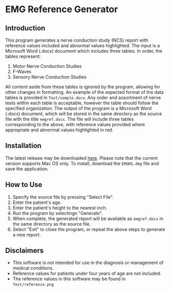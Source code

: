 # EMG Reference Generator

## Introduction
This program generates a nerve conduction study (NCS) report with reference values included and abnormal values highlighted. The input is a Microsoft Word (.docx) document which includes three tables. In order, the tables represent:
1. Motor Nerve Conduction Studies
2. F-Waves
3. Sensory Nerve Conduction Studies

All content aside from these tables is ignored by the program, allowing for other changes in formatting. An example of the expected format of the data tables is provided in `Test/sample.docx`. Any order and assortment of nerve tests within each table is acceptable, however the table should follow the specified organization. The output of the program is a Microsoft Word (.docx) document, which will be stored in the same directory as the source file with the title `emgref.docx`. The file will include three tables corresponding to the above, with reference values provided where appropriate and abnormal values highlighted in red. 

## Installation
The latest release may be downloaded [here](https://github.com/jonzia/EMG-Reference-Generator/releases). Please note that the current version supports Mac OS only. To install, download the `EMGRG.dmg` file and save the application.

## How to Use
1. Specify the source file by pressing "Select File".
2. Enter the patient's age.
3. Enter the patient's height to the nearest inch.
4. Run the program by selectingn "Generate".
5. When complete, the generated report will be available as `emgref.docx` in the same directory as the source file.
6. Select "Exit" to close the program, or repeat the above steps to generate a new report.

## Disclaimers
- This software is not intended for use in the diagnosis or management of medical conditions.
- Reference values for patients under four years of age are not included.
- The reference values in this software may be found in `Test/reference.png`
